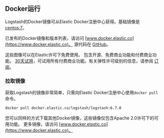 ## Docker运行

Logstash的Docker镜像可从Elastic Docker注册中心获得。基础镜像是 [centos:7](https://hub.docker.com/_/centos/)。

已发布的Docker镜像和版本列表，请访问 [www.docker.elastic.co](https://www.docker.elastic.co)。 源代码在 [GitHub](https://github.com/elastic/logstash-docker/tree/6.7)。

这些图像可以在Elastic许可下免费使用。 包含开源、免费商业功能和付费商业功能。 [30天试用](https://www.elastic.co/guide/en/elastic-stack-overview/6.7/license-management.html)，可试用所有付费商业功能。有关弹性许可级别的信息，请参阅 [订阅](https://www.elastic.co/subscriptions)。

### 拉取镜像

获取Logstash的镜像非常简单，只需向Elastic Docker注册中心使用`docker pull`命令。

```bash
docker pull docker.elastic.co/logstash/logstash:6.7.0
```

您可以同样的方式下载其他Docker镜像，这些镜像仅包含Apache 2.0许可下的可用功能。 更多镜像，请访问 [www.docker.elastic.co](https://www.docker.elastic.co)。